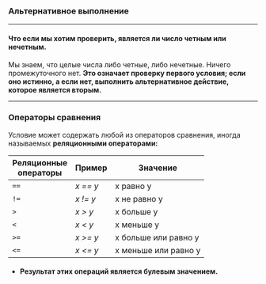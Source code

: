 ### Альтернативное выполнение
***
#### Что если мы хотим проверить, является ли число четным или нечетным.
Мы знаем, что целые числа либо четные, либо нечетные. Ничего промежуточного нет.
**Это означает проверку первого условия; если оно истинно, а если нет, выполнить альтернативное действие, которое является вторым.**

***
### Операторы сравнения
Условие может содержать любой из операторов сравнения, иногда называемых **реляционными операторами:**        

| Реляционные <br/>операторы | Пример  | Значение                           |
|----------------------------|---------|------------------------------------|
| `==`                       | *x == y*| x равно y                          |
| `!=`                       | *x != y*| x не равно y                       |
| `>`                        | *x > y* | x больше y                         |
| `<`                        | *x < y* | x меньше y                         |
| `>=`                       | *x >= y*| x больше или равно y               |
| `<=`                       | *x <= y*| x меньше или равно y               |

* #### **Результат этих операций является булевым значением.**